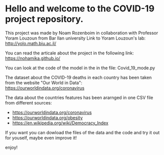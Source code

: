 # Hello and welcome to the COVID-19 project repository.

This project was made by Noam Rozenboim in collaboration with Professor Yoram Louzoun from Bar Ilan university
Link to Yoram Louzoun's lab: http://yolo.math.biu.ac.il/

You can read the articale about the project in the following link: https://nohamika.github.io/

You can look at the code of the model in the in the file: Covid_19_mode.py

The dataset about the COVID-19 deaths in each country has been taken from the website "Our World in Data": https://ourworldindata.org/coronavirus

The data about the countries features has been ararnged in one CSV file from different sources:
* https://ourworldindata.org/coronavirus
* https://ourworldindata.org/obesity
* https://en.wikipedia.org/wiki/Democracy_Index


If you want you can dowload the files of the data and the code and try it out for youself, maybe even improve it!

enjoy!
